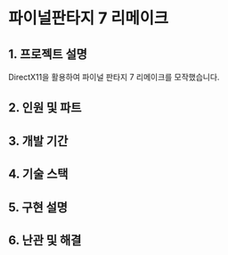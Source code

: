 # 파이널판타지 7 리메이크

## 1. 프로젝트 설명
DirectX11을 활용하여 파이널 판타지 7 리메이크를 모작했습니다.

## 2. 인원 및 파트

## 3. 개발 기간

## 4. 기술 스택

## 5. 구현 설명

## 6. 난관 및 해결
